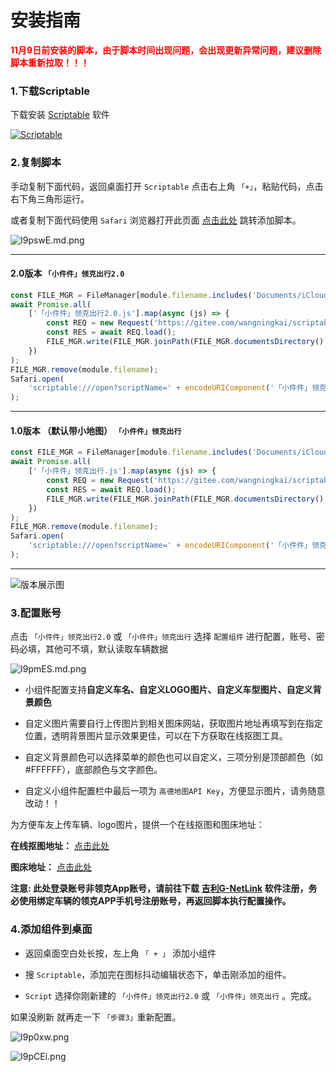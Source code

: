 
# 安装指南

**<span style="color:red">11月9日前安装的脚本，由于脚本时间出现问题，会出现更新异常问题，建议删除脚本重新拉取！！！</span>**

### 1.下载Scriptable

下载安装 [Scriptable](https://apps.apple.com/cn/app/scriptable/id1405459188) 软件

[![Scriptable](https://docs.scriptable.app/img/app-store-badge.svg)](https://apps.apple.com/cn/app/scriptable/id1405459188)


### 2.复制脚本

手动复制下面代码，返回桌面打开 `Scriptable` 点击右上角 `「+」`，粘贴代码，点击右下角三角形运行。

或者复制下面代码使用 `Safari` 浏览器打开此页面 [点击此处](scriptable:///add?scriptName=hello) 跳转添加脚本。

![I9pswE.md.png](https://s6.jpg.cm/2021/11/10/I9pswE.md.png)

---

#### 2.0版本  `「小件件」领克出行2.0` 

```js
const FILE_MGR = FileManager[module.filename.includes('Documents/iCloud~') ? 'iCloud' : 'local']();
await Promise.all(
    ['「小件件」领克出行2.0.js'].map(async (js) => {
        const REQ = new Request('https://gitee.com/wangningkai/scriptable-scripts/raw/master/lynkco/lynkco2.0.js');
        const RES = await REQ.load();
        FILE_MGR.write(FILE_MGR.joinPath(FILE_MGR.documentsDirectory(), js), RES);
    })
);
FILE_MGR.remove(module.filename);
Safari.open(
    'scriptable:///open?scriptName=' + encodeURIComponent('「小件件」领克出行2.0')
);
```

--- 

####  1.0版本 （默认带小地图）  `「小件件」领克出行` 

```js
const FILE_MGR = FileManager[module.filename.includes('Documents/iCloud~') ? 'iCloud' : 'local']();
await Promise.all(
    ['「小件件」领克出行.js'].map(async (js) => {
        const REQ = new Request('https://gitee.com/wangningkai/scriptable-scripts/raw/master/lynkco.js');
        const RES = await REQ.load();
        FILE_MGR.write(FILE_MGR.joinPath(FILE_MGR.documentsDirectory(), js), RES);
    })
);
FILE_MGR.remove(module.filename);
Safari.open(
    'scriptable:///open?scriptName=' + encodeURIComponent('「小件件」领克出行')
);
```

---

![版本展示图](https://s6.jpg.cm/2021/11/17/Ixok5E.png)


### 3.配置账号

点击 `「小件件」领克出行2.0` 或 `「小件件」领克出行`  选择 `配置组件` 进行配置，账号、密码必填，其他可不填，默认读取车辆数据


![I9pmES.md.png](https://s6.jpg.cm/2021/11/10/I9pmES.png)


- 小组件配置支持**自定义车名、自定义LOGO图片、自定义车型图片、自定义背景颜色**

- 自定义图片需要自行上传图片到相关图床网站，获取图片地址再填写到在指定位置，透明背景图片显示效果更佳，可以在下方获取在线抠图工具。

- 自定义背景颜色可以选择菜单的颜色也可以自定义，三项分别是顶部颜色（如#FFFFFF），底部颜色与文字颜色。


- 自定义小组件配置栏中最后一项为 `高德地图API Key`，方便显示图片，请务随意改动！！


为方便车友上传车辆、logo图片，提供一个在线抠图和图床地址：

**在线抠图地址：** [点击此处](https://www.remove.bg/zh) 

**图床地址：** [点击此处](https://imgtu.com)


**注意: 此处登录账号非领克App账号，请前往下载 [吉利G-NetLink](https://apps.apple.com/cn/app/scriptable/id1222208349) 软件注册，务必使用绑定车辆的领克APP手机号注册账号，再返回脚本执行配置操作。**



### 4.添加组件到桌面

- 返回桌面空白处长按，左上角 `「 + 」` 添加小组件 

- 搜 `Scriptable`，添加完在图标抖动编辑状态下，单击刚添加的组件。

- `Script` 选择你刚新建的 `「小件件」领克出行2.0` 或 `「小件件」领克出行` 。完成。

如果没刷新 就再走一下 `「步骤3」`重新配置。

![I9p0xw.png](https://s6.jpg.cm/2021/11/10/I9p0xw.png)


![I9pCEi.png](https://s6.jpg.cm/2021/11/10/I9pCEi.png)
